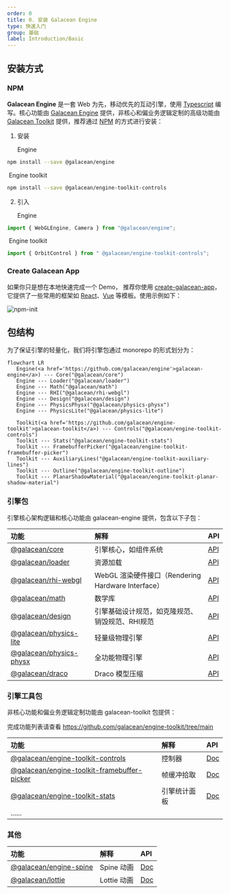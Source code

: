 ```yaml
---
order: 0
title: 0. 安装 Galacean Engine
type: 快速入门
group: 基础
label: Introduction/Basic
---
```


## 安装方式

### NPM

**Galacean Engine** 是一套 Web 为先，移动优先的互动引擎，使用 [Typescript](https://www.typescriptlang.org/) 编写。核心功能由 [Galacean Engine](https://www.npmjs.com/package/@galacean/engine) 提供，非核心和偏业务逻辑定制的高级功能由 [Galacean Toolkit](https://github.com/galacean/engine-toolkit) 提供，推荐通过 [NPM](https://docs.npmjs.com/) 的方式进行安装：

1. 安装

   Engine 

```bash
npm install --save @galacean/engine
```

​	  Engine toolkit 

```bash
npm install --save @galacean/engine-toolkit-controls
```



2. 引入

   Engine

```typescript
import { WebGLEngine, Camera } from "@galacean/engine";
```

​       Engine toolkit 

```typescript
import { OrbitControl } from " @galacean/engine-toolkit-controls";
```



### Create Galacean App

如果你只是想在本地快速完成一个 Demo， 推荐你使用 [create-galacean-app](https://github.com/galacean/create-galacean-app)， 它提供了一些常用的框架如 [React](https://reactjs.org/)、[Vue](https://vuejs.org/) 等模板。使用示例如下：

![npm-init](https://gw.alipayobjects.com/zos/OasisHub/b5bdc167-1d83-48a1-b826-bee43c2f1264/npm-init.gif)


## 包结构

为了保证引擎的轻量化，我们将引擎包通过 monorepo 的形式划分为：


```mermaid
flowchart LR
   Engine(<a href='https://github.com/galacean/engine'>galacean-engine</a>) --- Core("@galacean/core")
   Engine --- Loader("@galacean/loader")
   Engine --- Math("@galacean/math")
   Engine --- RHI("@galacean/rhi-webgl")
   Engine --- Design("@galacean/design")
   Engine --- PhysicsPhysx("@galacean/physics-physx")
   Engine --- PhysicsLite("@galacean/physics-lite")

   Toolkit(<a href='https://github.com/galacean/engine-toolkit'>galacean-toolkit</a>) --- Controls("@galacean/engine-toolkit-controls")
   Toolkit --- Stats("@galacean/engine-toolkit-stats")
   Toolkit --- FramebufferPicker("@galacean/engine-toolkit-framebuffer-picker")
   Toolkit --- AuxiliaryLines("@galacean/engine-toolkit-auxiliary-lines")
   Toolkit --- Outline("@galacean/engine-toolkit-outline")
   Toolkit --- PlanarShadowMaterial("@galacean/engine-toolkit-planar-shadow-material")
```

### 引擎包
引擎核心架构逻辑和核心功能由 galacean-engine 提供，包含以下子包：

| 功能                                                                                     | 解释                                               | API                              |
| :--------------------------------------------------------------------------------------- | :------------------------------------------------- | -------------------------------- |
| [@galacean/core](https://www.npmjs.com/package/@galacean/core)                   | 引擎核心，如组件系统                               | [API](${api}core/index)          |
| [@galacean/loader](https://www.npmjs.com/package/@galacean/loader)               | 资源加载                                           | [API](${api}loader/index)        |
| [@galacean/rhi-webgl](https://www.npmjs.com/package/@galacean/rhi-webgl)         | WebGL 渲染硬件接口（Rendering Hardware Interface） | [API](${api}rhi-webgl/index)     |
| [@galacean/math](https://www.npmjs.com/package/@galacean/math)                   | 数学库                                             | [API](${api}math/index)          |
| [@galacean/design](https://www.npmjs.com/package/@galacean/design)               | 引擎基础设计规范，如克隆规范、销毁规范、RHI规范    | [API](${api}design/index)        |
| [@galacean/physics-lite](https://www.npmjs.com/package/@galacean/physics-lite)   | 轻量级物理引擎                                     | [API](${api}physics-lite/index)  |
| [@galacean/physics-physx](https://www.npmjs.com/package/@galacean/physics-physx) | 全功能物理引擎                                     | [API](${api}physics-physx/index) |
| [@galacean/draco](https://www.npmjs.com/package/@galacean/draco)                 | Draco 模型压缩                                     | [API](${api}draco/index)         |



### 引擎工具包

非核心功能和偏业务逻辑定制功能由 galacean-toolkit 包提供：

完成功能列表请查看 https://github.com/galacean/engine-toolkit/tree/main

| 功能                                                                                                               | 解释         | API                              |
| :----------------------------------------------------------------------------------------------------------------- | :----------- | :------------------------------- |
| [@galacean/engine-toolkit-controls](https://www.npmjs.com/package/@galacean/engine-toolkit-controls)                     | 控制器       | [Doc](${docs}controls)           |
| [@galacean/engine-toolkit-framebuffer-picker](https://www.npmjs.com/package/@galacean/engine-toolkit-framebuffer-picker) | 帧缓冲拾取   | [Doc](${docs}framebuffer-picker) |
| [@galacean/engine-toolkit-stats](https://www.npmjs.com/package/@galacean/engine-toolkit-stats)                           | 引擎统计面板 | [Doc](${docs}stats)              |
| ......                                                                                                             |              |                                  |



### 其他

| 功能                                                                                   | 解释        | API                     |
| :------------------------------------------------------------------------------------- | :---------- | :---------------------- |
| [@galacean/engine-spine](https://www.npmjs.com/package/@galacean/engine-spine) | Spine 动画  | [Doc](${docs}spine-cn)  |
| [@galacean/lottie](https://www.npmjs.com/package/@galacean/lottie)             | Lottie 动画 | [Doc](${docs}lottie-cn) |